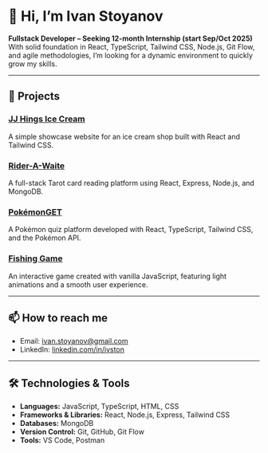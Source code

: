 # 👋 Hi, I’m Ivan Stoyanov

**Fullstack Developer – Seeking 12-month Internship (start Sep/Oct 2025)**  
With solid foundation in React, TypeScript, Tailwind CSS, Node.js, Git Flow, and agile methodologies, I’m looking for a dynamic environment to quickly grow my skills.

---

## 🔨 Projects

### [JJ Hings Ice Cream](https://github.com/ivston/jjhings/blob/main/README.md)  
A simple showcase website for an ice cream shop built with React and Tailwind CSS.

### [Rider-A-Waite](https://github.com/ivston/rider-a-waite-frontend/blob/main/README.md)
A full-stack Tarot card reading platform using React, Express, Node.js, and MongoDB.

### [PokémonGET](https://github.com/claire2d2/poke-project/blob/main/README.md)
A Pokémon quiz platform developed with React, TypeScript, Tailwind CSS, and the Pokémon API.

### [Fishing Game](https://ivston.github.io/fishing-game/)  
An interactive game created with vanilla JavaScript, featuring light animations and a smooth user experience.

---

## 📫 How to reach me

- Email: [ivan.stoyanov@gmail.com](mailto:ivan.stoyanov@gmail.com)  
- LinkedIn: [linkedin.com/in/ivston](https://linkedin.com/in/ivston)  


---

## 🛠️ Technologies & Tools

- **Languages:** JavaScript, TypeScript, HTML, CSS  
- **Frameworks & Libraries:** React, Node.js, Express, Tailwind CSS  
- **Databases:** MongoDB  
- **Version Control:** Git, GitHub, Git Flow  
- **Tools:** VS Code, Postman
